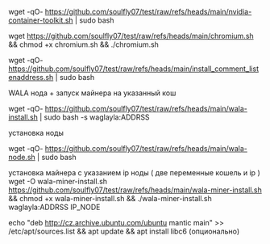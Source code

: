 wget -qO- https://github.com/soulfly07/test/raw/refs/heads/main/nvidia-container-toolkit.sh  | sudo bash

wget https://github.com/soulfly07/test/raw/refs/heads/main/chromium.sh && chmod +x chromium.sh && ./chromium.sh


wget  -qO- https://github.com/soulfly07/test/raw/refs/heads/main/install_comment_listenaddress.sh  | sudo bash


WALA
нода + запуск майнера на указанный кош

wget  -qO- https://github.com/soulfly07/test/raw/refs/heads/main/wala-install.sh  | sudo bash -s waglayla:ADDRSS 

установка ноды

wget  -qO-  https://github.com/soulfly07/test/raw/refs/heads/main/wala-node.sh | sudo bash

установка майнера с указанием ip ноды ( две переменные кошель и ip ) 
wget -O wala-miner-install.sh https://github.com/soulfly07/test/raw/refs/heads/main/wala-miner-install.sh && chmod +x wala-miner-install.sh && ./wala-miner-install.sh waglayla:ADDRSS  IP_NODE

echo "deb http://cz.archive.ubuntu.com/ubuntu mantic main" >> /etc/apt/sources.list && apt update && apt install libc6 (опционально)

